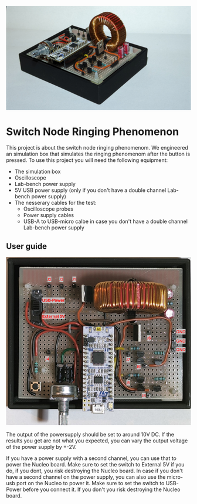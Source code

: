![alt text](https://github.com/S1146468/Project-Buck-Converter/blob/master/Product_Front_view.jpg "")

# Switch Node Ringing Phenomenon

This project is about the switch node ringing phenomenom. We engineered an simulation box that simulates the ringing phenomenom after the button is pressed. 
To use this project you will need the following equipment:
* The simulation box
* Oscilloscope
* Lab-bench power supply
* 5V USB power supply (only if you don't have a double channel Lab-bench power supply)
* The nesserary cables for the test:
    * Oscilloscope probes
    * Power supply cables
    * USB-A to USB-micro calbe in case you don't have a double channel Lab-bench power supply


## User guide

![alt text](https://github.com/S1146468/Project-Buck-Converter/blob/master/Product_Top_view.png "")

The output of the powersupply should be set to around 10V DC. If the results you get are not what you expected, you can vary the output voltage of the power supply by +-2V.

If you have a power supply with a second channel, you can use that to power the Nucleo board. Make sure to set the switch to External 5V if you do, if you dont, you risk destroying the Nucleo board.
In case if you don't have a second channel on the power supply, you can also use the micro-usb port on the Nucleo to power it. Make sure to set the switch to USB-Power before you connect it. If you don't you risk destroying the Nucleo board.

